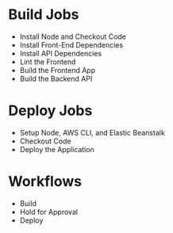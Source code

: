 # Build Jobs

- Install Node and Checkout Code
- Install Front-End Dependencies
- Install API Dependencies
- Lint the Frontend
- Build the Frontend App
- Build the Backend API

# Deploy Jobs

- Setup Node, AWS CLI, and Elastic Beanstalk
- Checkout Code
- Deploy the Application

# Workflows

- Build
- Hold for Approval
- Deploy